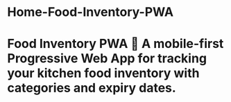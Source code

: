 # Home-Food-Inventory-PWA
# Food Inventory PWA 🍎       A mobile-first Progressive Web App for tracking your kitchen food      inventory with categories and expiry dates.
